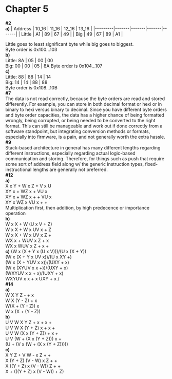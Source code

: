 # Chapter 5
**#2** \
**a)**
| Address | 10_16 | 11_16 | 12_16 | 13_16 |
|---------|-------|-------|-------|-------|
| Little  | A1    | 89    | 67    | 49    |
| Big     | 49    | 67    | 89    | A1    |

Little goes to least significant byte while big goes to biggest. \
Byte order is 0x100...103 \
**b)** \
Little: 8A | 05 | 00 | 00 \
Big: 00 | 00 | 05 | 8A
Byte order is 0x104...107 \
**c)** \
Little: 88 | 88 | 14 | 14 \
Big: 14 | 14 | 88 | 88 \
Byte order is 0x108...10B \
**#7** \
The data is not read correctly, because the byte orders are read and stored differently. For example, you can store in both decimal format or hexi or in binary to hexi versus binary to decimal. Since you have different byte orders and byte order capacities, the data has a higher chance of being formatted wrongly, being corrupted, or being needed to be converted to the right format. This can still be manageable and work out if done correctly from a software standpoint, but integrating conversion methods or formats, especially into firmware, is a pain, and not generally worth the extra hassle. \
**#9** \
Stack-based architecture in general has many different lengths regarding different instructions, especially regarding actual logic-based communication and storing. Therefore, for things such as push that require some sort of address field along w/ the generic instruction types, fixed-instructional lengths are generally not preferred. \
**#12** \
**a)** \
X x Y + W x Z + V x U \
XY x + WZ x + VU x \
XY x + WZ x + + VU x \
XY x WZ x VU x + + \
Multiplication first, then addition, by high predecence or importance operation \
**b)** \
W x X + W (U x V + Z) \
W x X + W x UV x + Z \
W x X + W x UV x Z + \
WX x + WUV x Z + x \
WX x WUV x Z + x + \
**c)**
(W x (X + Y x (U x V)))/(U x (X + Y)) \
(W x (X + Y x UV x))/(U x XY +) \
(W x (X + YUV x x))/(UXY + x) \
(W x (XYUV x x +))/(UXY + x) \
(WXYUV x x + x)/(UXY + x) \
WXYUV x x + x UXY + x / \
**#14** \
**a)** \
W X Y Z - + x \
W X (Y - Z) + x \
W(X + (Y - Z)) x \
W x (X + (Y - Z)) \
**b)** \
U V W X Y Z + x + x + \
U V W X (Y + Z) x + x + \
U V W (X x (Y + Z)) + x + \
U V (W + (X x (Y + Z))) x + \
(U + (V x (W + (X x (Y + Z))))) \
**c)** \
X Y Z + V W - x Z + + \
X (Y + Z) (V - W) x Z + + \
X ((Y + Z) x (V - W)) Z + + \
X + (((Y + Z) x (V - W)) + Z)
